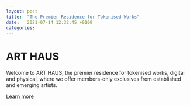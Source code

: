 ```yaml
---
layout: post
title:  "The Premier Residence for Tokenised Works"
date:   2021-07-14 12:32:45 +0100
categories:
---
```


# ART HAUS
Welcome to ART HAUS, the premier residence for tokenised works, digital and physical, where we offer members-only exclusives from established and emerging artists.

[Learn more](https://art.haus/welcome)
